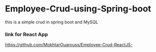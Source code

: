 # Employee-Crud-using-Spring-boot
this is a simple crud in spring boot and MySQL 
### link for React App 
https://github.com/MokhtarOuarouss/Employee-Crud-ReactJS-
